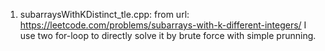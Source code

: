 1. subarraysWithKDistinct_tle.cpp: from url: https://leetcode.com/problems/subarrays-with-k-different-integers/
I use two for-loop to directly solve it by brute force with simple prunning.
